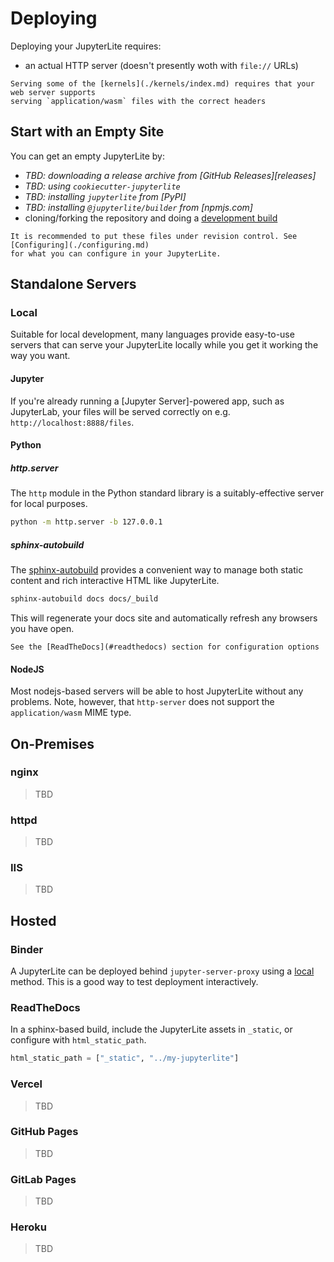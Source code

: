 # Deploying

Deploying your JupyterLite requires:

- an actual HTTP server (doesn't presently woth with `file://` URLs)

```{warning}
Serving some of the [kernels](./kernels/index.md) requires that your web server supports
serving `application/wasm` files with the correct headers
```

## Start with an Empty Site

You can get an empty JupyterLite by:

- _TBD: downloading a release archive from [GitHub Releases][releases]_
- _TBD: using `cookiecutter-jupyterlite`_
- _TBD: installing `jupyterlite` from [PyPI]_
- _TBD: installing `@jupyterlite/builder` from [npmjs.com]_
- cloning/forking the repository and doing a [development build](../contributing.md)

```{hint}
It is recommended to put these files under revision control. See [Configuring](./configuring.md)
for what you can configure in your JupyterLite.
```

## Standalone Servers

### Local

Suitable for local development, many languages provide easy-to-use servers that can
serve your JupyterLite locally while you get it working the way you want.

#### Jupyter

If you're already running a [Jupyter Server]-powered app, such as JupyterLab, your files
will be served correctly on e.g. `http://localhost:8888/files`.

#### Python

##### http.server

The `http` module in the Python standard library is a suitably-effective server for
local purposes.

```bash
python -m http.server -b 127.0.0.1
```

##### sphinx-autobuild

The [sphinx-autobuild](https://github.com/executablebooks/sphinx-autobuild) provides a
convenient way to manage both static content and rich interactive HTML like JupyterLite.

```bash
sphinx-autobuild docs docs/_build
```

This will regenerate your docs site and automatically refresh any browsers you have
open.

```{hint}
See the [ReadTheDocs](#readthedocs) section for configuration options
```

#### NodeJS

Most nodejs-based servers will be able to host JupyterLite without any problems. Note,
however, that `http-server` does not support the `application/wasm` MIME type.

## On-Premises

### nginx

> TBD

### httpd

> TBD

### IIS

> TBD

## Hosted

### Binder

A JupyterLite can be deployed behind `jupyter-server-proxy` using a [local](#local)
method. This is a good way to test deployment interactively.

### ReadTheDocs

In a sphinx-based build, include the JupyterLite assets in `_static`, or configure with
`html_static_path`.

```python
html_static_path = ["_static", "../my-jupyterlite"]
```

### Vercel

> TBD

### GitHub Pages

> TBD

### GitLab Pages

> TBD

### Heroku

> TBD
